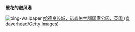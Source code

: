 
**壁花的避风港**

![bing-wallpaper](https://www.bing.com/th?id=OHR.HadriansWallUK_ZH-CN9203571422_1920x1080.jpg)
[哈德良长城，诺森伯兰郡国家公园，英国 (© daverhead/Getty Images)](https://www.bing.com/search?q=%E5%93%88%E5%BE%B7%E8%89%AF%E9%95%BF%E5%9F%8E&amp;form=hpcapt&amp;mkt=zh-cn)
  
